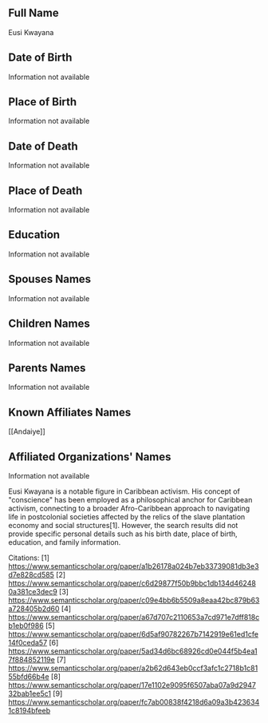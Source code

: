 ## Full Name
Eusi Kwayana

## Date of Birth
Information not available

## Place of Birth
Information not available

## Date of Death
Information not available

## Place of Death
Information not available

## Education
Information not available

## Spouses Names
Information not available

## Children Names
Information not available

## Parents Names
Information not available

## Known Affiliates Names
[[Andaiye]]

## Affiliated Organizations' Names
Information not available

Eusi Kwayana is a notable figure in Caribbean activism. His concept of "conscience" has been employed as a philosophical anchor for Caribbean activism, connecting to a broader Afro-Caribbean approach to navigating life in postcolonial societies affected by the relics of the slave plantation economy and social structures[1]. However, the search results did not provide specific personal details such as his birth date, place of birth, education, and family information.

Citations:
[1] https://www.semanticscholar.org/paper/a1b26178a024b7eb33739081db3e3d7e828cd585
[2] https://www.semanticscholar.org/paper/c6d29877f50b9bbc1db134d462480a381ce3dec9
[3] https://www.semanticscholar.org/paper/c09e4bb6b5509a8eaa42bc879b63a728405b2d60
[4] https://www.semanticscholar.org/paper/a67d707c2110653a7cd971e7dff818cb1eb0f986
[5] https://www.semanticscholar.org/paper/6d5af90782267b7142919e61ed1cfe14f0ceda57
[6] https://www.semanticscholar.org/paper/5ad34d6bc68926cd0e044f5b4ea17f884852119e
[7] https://www.semanticscholar.org/paper/a2b62d643eb0ccf3afc1c2718b1c8155bfd66b4e
[8] https://www.semanticscholar.org/paper/17e1102e9095f6507aba07a9d294732bab1ee5c1
[9] https://www.semanticscholar.org/paper/fc7ab00838f4218d6a09a3b4236341c8194bfeeb